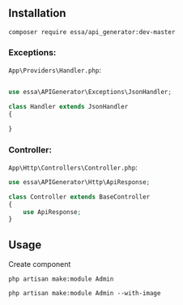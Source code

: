 ## Installation
```
composer require essa/api_generator:dev-master
```



### Exceptions:

`App\Providers\Handler.php`:

```php

use essa\APIGenerator\Exceptions\JsonHandler;

class Handler extends JsonHandler
{    

}


```
 
### Controller:

`App\Http\Controllers\Controller.php`:

```php
use essa\APIGenerator\Http\ApiResponse;

class Controller extends BaseController
{
    use ApiResponse;
}
```



## Usage

Create component
```
php artisan make:module Admin
```

```
php artisan make:module Admin --with-image
```
